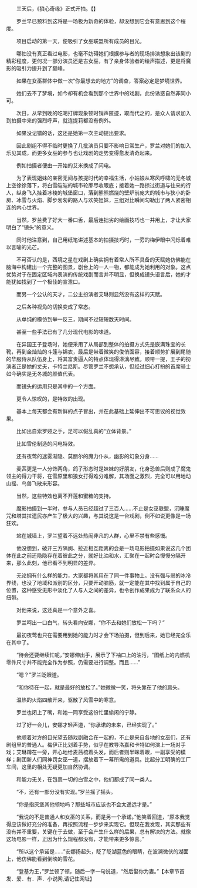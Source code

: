 　　三天后，《狼心奇缘》正式开拍。【】

　　罗兰早已预料到这将是一场极为新奇的体验，却没想到它会有意思到这个程度。

　　项目启动的第一天，便吸引了女巫联盟所有成员的目光。

　　哪怕没有真正看过电影，也毫不妨碍她们根据参与者的现场排演想象出该剧的精彩程度，更何况一部分演员还是古女巫，有了亲身体验者的绘声描述，更是将魔影的吸引力提升到了巅峰。

　　如果在女巫群体中做一次“你最想去的地方”的调查，答案必定是梦境世界。

　　她们去不了梦境，如今却有机会看到那个世界中的戏剧，此份诱惑自然非同小可。

　　次日，从早到晚的吃喝打牌现象顿时销声匿迹，取而代之的，是众人请求加入到拍摄中来的强烈呼声，就连提莉都没有例外。

　　如果没记错的话，这还是她第一次主动提出要求。

　　因此剧组不得不临时更换了几批演员只要不影响日常生产，罗兰对她们的加入乐见其成，而更多女巫的参与也让戏剧的走势变得愈发清奇起来。

　　例如拍摄者便由一开始的艾米换成了闪电。

　　为了表现姐妹的亲密无间与孩提时代的幸福生活，小姑娘从寒风呼啸的无冬城上空徐徐落下，将白雪皑皑的城市轮廓尽收眼底；接着她一路掠过街道与往来的行人，纵身飞入挂着冰棱的城堡窗口，落到熊熊燃烧的壁炉前庞大的城市与狭小的卧房、冰雪与火焰、脚步匆匆的路人与欢笑姐妹，三组对比瞬间勾勒出了两人紧密相连的内心世界。

　　当然，罗兰费了好大一番口舌，最后连拙劣的绘画技巧也一并用上，才让大家明白了“镜头”的意义。

　　同时他注意到，自己用纸笔讲述基本的拍摄技巧时，一旁的梅伊眼中闪烁着难以言喻的光芒。

　　不可否认的是，西境之星在戏剧上确实拥有着常人所不具备的天赋她仿佛能在脑海中构建出一个完整的图景，剧台上的一人一物，都能成为她利用的对象。这点优势对于在固定区域内表演的传统戏剧而言并不明显，但换成镜头语言后，她的才能犹如找到了一个极佳的宣泄口。

　　而另一个公认的天才，二公主扮演者艾琳则显然没有这样的天赋。

　　之后各种视角的切换变成了常态。

　　从单纯的模仿到举一反三，期间不过短短数天时间。

　　甚至一些手法已有了几分现代电影的味道。

　　在异国王子登场时，她便采用了从局部到整体的拍摄方式先是嵌满珠宝的长靴，再到金灿灿的斗篷与锦衣，最后是带着微笑的俊俏面容，接着顺势扩展到尾随的华服侍从队伍身上，将其富贵逼人的特点体现得淋漓尽致。顺带一提，王子的扮演者正是她的丈夫，卡特兰尼斯。尽管罗兰不想承认，但经过细心打扮的首席骑士如今确实是无冬城的颜值代表。

　　而镜头的运用只是其中的一个方面。

　　更令人惊叹的，是特效的出现。

　　基本上每天都会有新鲜的点子冒出，并在此基础上延伸出不可思议的视觉效果。

　　比如出自索罗娅之手，足可以假乱真的“立体背景。”

　　比如雪伦制造的闪电特效。

　　还有夜莺的迷雾渐隐、莫丽尔的魔力仆从，幽影的幻象分身……

　　麦茜更是一人分饰两角，鸽子形态时是妹妹的好朋友，化身恐兽后则成了魔鬼领主的得力干将，在雪原里和狼女打得难分难解，其场面之激烈，完全可以用地动山摇、鸟兽飞散来形容。

　　当然，这些特效也离不开莲和蜜糖的支持。

　　魔影拍摄到一半时，参与人员已经超过了三百人……不止是女巫联盟，沉睡魔咒和塔其拉遗民亦产生了极大的兴趣，与其说这是一台戏剧，倒不如说更像是一场狂欢。

　　站在城墙上，罗兰望着不远处热闹非凡的人群，心里不禁有些感慨。

　　他没想到，破开三方隔阂、拉近相互距离的会是一场电影拍摄如果说这几个团体在此之前还隐隐存在着彼此之分，就好比油和水，汇聚在一起时会慢慢分隔开来，那么此刻，他已看不到明显的差异。

　　无论拥有什么样的能力，大家都将其用在了同一件事物上。没有强与弱的冰冷界线，也没了地域和派别的区分，只要开动脑筋，就一定能在其中找到属于自己的位置，这种感受无形中淡化了人与人之间的差异，也令创作成果成为了联系众人的纽带。

　　对他来说，这还真是一个意外之喜。

　　罗兰呵出一口白气，转头看向安娜，“你不去和她们放松一下吗？”

　　最初夜莺也只在需要用到她的能力时才会下场拍摄，但到后来，她已经完全乐在其中了。

　　“待会还要继续忙呢，”安娜伸出手，展示了下袖口上的油污，“图纸上的内燃机零件尺寸并不能完全作为参照，仍需要进行调整。而且……”

　　“嗯？”罗兰眨眼道。

　　“和你待在一起，就是最好的放松了。”她微微一笑，将头靠在了他的肩头。

　　温热的火焰四散开来，驱散了风雪中的寒意。

　　罗兰也闭上了嘴，和她一同享受这份忙里偷闲的宁静。

　　过了好一会儿，安娜才轻声道，“你承诺的未来，已经实现了。”

　　他顺着对方的目光望去随戏剧融合在一起的，不止是来自各地的女巫们，还有剧组里的普通人。梅伊正比划着手势，似乎在教导洛嘉和卡特如何演上一场对手戏；艾琳蹲在一旁，开心地给麦茜梳着头发，而后者则半眯着眼，一副享受的模样；剧团新人们同神罚女巫一道，摆放着下一幕所需的道具。比起分工明确的工厂车间，这里的相处无疑更加自然协调。

　　和能力无关，在包裹一切的白雪之中，他们都成了同一类人。

　　“不，还有一部分没有实现。”罗兰摇了摇头。

　　“你是指灰堡其他领地吗？那些城市应该也不会太遥远才是。”

　　“我说的不是普通人和女巫的关系，而是另一个承诺。”他笑着回道，“原本我觉得应该做好充分的准备，再按照流程一步步来实现它。但现在我发现，其实那些有没有并不重要，关键在于去做，至于会产生什么样的后果，总有解决的方法。就像这场电影一样，正因为什么规程都没有，才能带来更多惊喜。”

　　“所以这个承诺是……”安娜扬起头，眨了眨湖蓝色的眼睛，在波澜微伏的湖面上，他仿佛能看到倒映的雪花。

　　“登基为王，”罗兰顿了顿，随后一字一句说道，“然后娶你为妻。”【本章节首发．爱．有．声．小说网,请记住网址】
